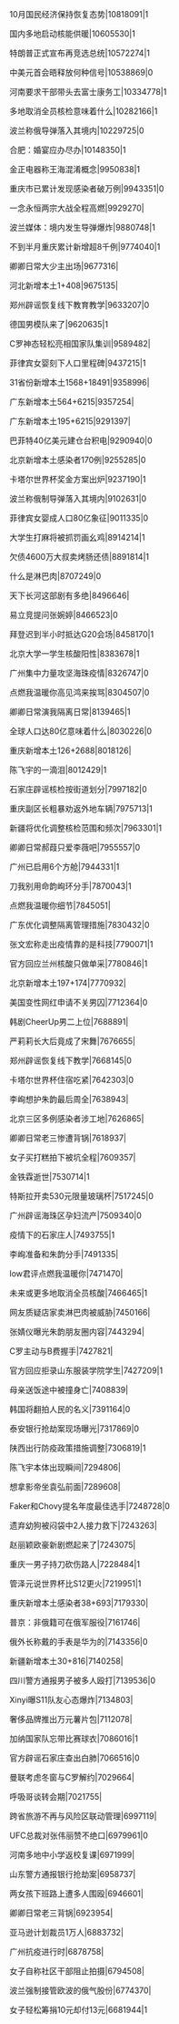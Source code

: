 10月国民经济保持恢复态势|10818091|1

国内多地启动核能供暖|10605530|1

特朗普正式宣布再竞选总统|10572274|1

中美元首会晤释放何种信号|10538869|0

河南要求干部带头去富士康务工|10334778|1

多地取消全员核检意味着什么|10282166|1

波兰称俄导弹落入其境内|10229725|0

合肥：婚宴应办尽办|10148350|1

金正电器称王海混淆概念|9950838|1

重庆市已累计发现感染者破万例|9943351|0

一念永恒两宗大战全程高燃|9929270|

波兰媒体：境内发生导弹爆炸|9880748|1

不到半月重庆累计新增超8千例|9774040|1

卿卿日常大少主出场|9677316|

河北新增本土1+408|9675135|

郑州辟谣恢复线下教育教学|9633207|0

德国男模队来了|9620635|1

C罗神态轻松亮相国家队集训|9589482|

菲律宾女婴刻下人口里程碑|9437215|1

31省份新增本土1568+18491|9358996|

广东新增本土564+6215|9357254|

广东新增本土195+6215|9291397|

巴菲特40亿美元建仓台积电|9290940|0

北京新增本土感染者170例|9255285|0

卡塔尔世界杯奖金方案出炉|9237190|1

波兰称俄制导弹落入其境内|9102631|0

菲律宾女婴成人口80亿象征|9011335|0

大学生打麻将被抓罚画幺鸡|8914214|1

欠债4600万大叔卖烤肠还债|8891814|1

什么是淋巴肉|8707249|0

天下长河这部剧有多绝|8496646|

易立竞提问张婉婷|8466523|0

拜登迟到半小时抵达G20会场|8458170|1

北京大学一学生核酸阳性|8383678|1

广州集中力量攻坚海珠疫情|8326747|0

点燃我温暖你高见鸿来挨骂|8304507|0

卿卿日常演我隔离日常|8139465|1

全球人口达80亿意味着什么|8030226|0

重庆新增本土126+2688|8018126|

陈飞宇的一滴泪|8012429|1

石家庄辟谣核检按街道划分|7997182|0

重庆副区长粗暴劝返外地车辆|7975713|1

新疆将优化调整核检范围和频次|7963301|1

卿卿日常郝葭只爱李薇吧|7955557|0

广州已启用6个方舱|7944331|1

刀我别用命韵峋环分手|7870043|1

点燃我温暖你细节|7845051|

广东优化调整隔离管理措施|7830432|0

张文宏称走出疫情靠的是科技|7790071|1

官方回应兰州核酸只做单采|7780846|1

北京新增本土197+174|7770932|

美国变性网红申请不关男囚|7712364|0

韩剧CheerUp男二上位|7688891|

严莉莉长大后竟成了宋舞|7676655|

郑州辟谣恢复线下教学|7668145|0

卡塔尔世界杯住宿吃紧|7642303|0

李峋想护朱韵最后周全|7638943|

北京三区多例感染者涉工地|7626865|

卿卿日常老三惨遭背锅|7618937|

女子买打糕拍下被坑全程|7609357|

金铁霖逝世|7530714|1

特斯拉开卖530元限量玻璃杯|7517245|0

广州辟谣海珠区孕妇流产|7509340|0

疫情下的石家庄人|7493755|1

李峋准备和朱韵分手|7491335|

low君评点燃我温暖你|7471470|

未来或更多地取消全员核酸|7466465|1

网友质疑店家卖淋巴肉被威胁|7450166|

张婧仪曝光朱韵朋友圈内容|7443294|

C罗主动与B费握手|7427821|

官方回应拒录山东服装学院学生|7427209|1

母亲送饭途中被撞身亡|7408839|

韩国将翻拍人民的名义|7391164|0

泰安银行抢劫案现场曝光|7317869|0

陕西出行防疫政策措施调整|7306819|1

陈飞宇本体出现瞬间|7294806|

想拿影帝坐袁弘前面|7289608|

Faker和Chovy提名年度最佳选手|7248728|0

遗弃幼狗被闷袋中2人接力救下|7243263|

赵丽颖欧豪新剧燃起来了|7243075|

重庆一男子持刀砍伤路人|7228484|1

管泽元说世界杯比S12更火|7219951|1

重庆新增本土感染者38+693|7179330|

普京：非俄籍可在俄军服役|7161746|

俄外长称戴的手表是华为的|7143356|0

新疆新增本土30+816|7140258|

四川警方通报男子被多人殴打|7139536|0

Xinyi曝S11队友心态爆炸|7134803|

奢侈品牌推出万元薯片包|7112078|

加纳国家队忘带比赛球衣|7086016|1

官方辟谣石家庄查出白肺|7066516|0

曼联考虑冬窗与C罗解约|7029664|

呼吸哥谈转会期|7021755|

跨省旅游不再与风险区联动管理|6997119|

UFC总裁对张伟丽赞不绝口|6979961|0

河南多地中小学返校复课|6971999|

山东警方通报银行抢劫案|6958737|

两女孩下班路上遭多人围殴|6946601|

卿卿日常老三背锅|6923954|

亚马逊计划裁员1万人|6883732|

广州抗疫进行时|6878758|

女子自称社区干部阻止拍摄|6794508|

波兰强制接管欧波的俄气股份|6774370|

女子轻松筹捐10元却付13元|6681944|1

